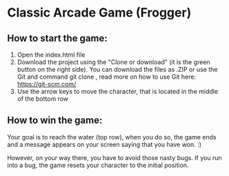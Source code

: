 # Classic Arcade Game (Frogger)

## How to start the game:

1. Open the index.html file
2. Download the project using the "Clone or download" (it is the green button on the right side). You can download the files as .ZIP or use the Git and command git clone <URL>, read more on how to use Git here: https://git-scm.com/
3. Use the arrow keys to move the character, that is located in the middle of the bottom row

## How to win the game:
Your goal is to reach the water (top row), when you do so, the game ends and a message appears on your screen saying that you have won. :)

However, on your way there, you have to avoid those nasty bugs. If you run into a bug, the game resets your character to the initial position.
